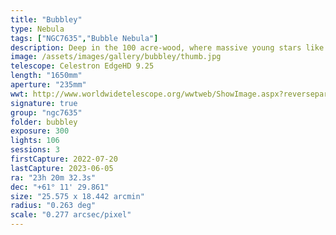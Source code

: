 ```yaml
---
title: "Bubbley"
type: Nebula
tags: ["NGC7635","Bubble Nebula"]
description: Deep in the 100 acre-wood, where massive young stars like to play... you'll find the enchanted bubble, that interstellar winds blew away. NGC 7635, The Bubble Nebula
image: /assets/images/gallery/bubbley/thumb.jpg
telescope: Celestron EdgeHD 9.25
length: "1650mm"
aperture: "235mm"
wwt: http://www.worldwidetelescope.org/wwtweb/ShowImage.aspx?reverseparity=False&scale=0.276632&name=bubbley.jpg&imageurl=https://deepskyworkflows.com/assets/images/gallery/bubbley/bubbley.jpg&credits=Jeremy+Likness+at+DeepSkyWorkflows.com&creditsUrl=https://deepskyworkflows.com/&ra=350.139055&dec=61.131328&x=2073.0&y=2353.0&rotation=-65.17&thumb=https://deepskyworkflows.com/assets/images/gallery/bubbley/thumb.jpg 
signature: true
group: "ngc7635"
folder: bubbley
exposure: 300
lights: 106 
sessions: 3
firstCapture: 2022-07-20
lastCapture: 2023-06-05
ra: "23h 20m 32.3s"
dec: "+61° 11' 29.861"
size: "25.575 x 18.442 arcmin"
radius: "0.263 deg"
scale: "0.277 arcsec/pixel"
---
```

